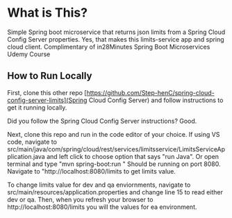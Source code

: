 # What is This?
Simple Spring boot microservice that returns json limits from a Spring Cloud Config Server properties. Yes, that makes this limits-service app and spring cloud client. Complimentary of in28Minutes
Spring Boot Microservices Udemy Course


## How to Run Locally 
First, clone this other repo [https://github.com/Step-henC/spring-cloud-config-server-limits](Spring Cloud Config Server) and follow instructions to get it running locally.

Did you follow the Spring Cloud Config Server instructions? Good. 

Next, clone this repo and run in the code editor of your choice. If using VS code, navigate to src/main/java/com/spring/cloud/rest/services/limitsservice/LimitsServiceApplication.java
and left click to choose option that says "run Java". Or open terminal and type "mvn spring-boot:run "
Should be running on port 8080. Navigate to "http://localhost:8080/limits to get limits value. 

To change limits value for dev and qa enviornments, navigate to src/main/resources/application.properties and change line 15 to read either dev or qa. 
Then, when you refresh your browser to http://localhost:8080/limits you will the values for ea environment.
